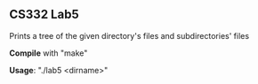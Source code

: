 ## CS332 Lab5
Prints a tree of the given directory's files and subdirectories' files

**Compile** with "make"

**Usage**: "./lab5 \<dirname>"